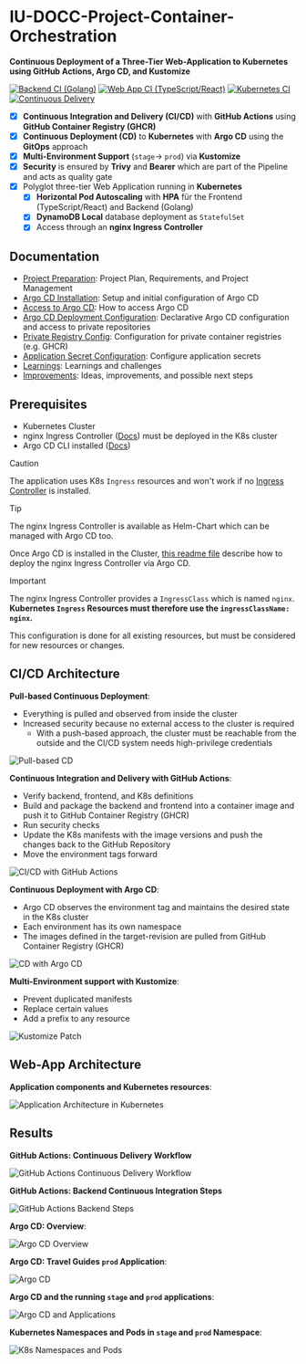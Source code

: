 # IU-DOCC-Project-Container-Orchestration

**Continuous Deployment of a Three-Tier Web-Application to Kubernetes using GitHub Actions, Argo CD, and Kustomize**

[![Backend CI (Golang)](https://github.com/marcelfrey29/IU-DOCC-Project-Container-Orchestration/actions/workflows/backend-ci.yml/badge.svg)](https://github.com/marcelfrey29/IU-DOCC-Project-Container-Orchestration/actions/workflows/backend-ci.yml)
[![Web App CI (TypeScript/React)](https://github.com/marcelfrey29/IU-DOCC-Project-Container-Orchestration/actions/workflows/web-app-ci.yml/badge.svg)](https://github.com/marcelfrey29/IU-DOCC-Project-Container-Orchestration/actions/workflows/web-app-ci.yml)
[![Kubernetes CI](https://github.com/marcelfrey29/IU-DOCC-Project-Container-Orchestration/actions/workflows/k8s-ci.yml/badge.svg)](https://github.com/marcelfrey29/IU-DOCC-Project-Container-Orchestration/actions/workflows/k8s-ci.yml)
[![Continuous Delivery](https://github.com/marcelfrey29/IU-DOCC-Project-Container-Orchestration/actions/workflows/cd.yml/badge.svg)](https://github.com/marcelfrey29/IU-DOCC-Project-Container-Orchestration/actions/workflows/cd.yml)

- [x] **Continuous Integration and Delivery (CI/CD)** with **GitHub Actions** using **GitHub Container Registry (GHCR)**
- [x] **Continuous Deployment (CD)** to **Kubernetes** with **Argo CD** using the **GitOps** approach
- [x] **Multi-Environment Support** (`stage`-> `prod`) via **Kustomize**
- [x] **Security** is ensured by **Trivy** and **Bearer** which are part of the Pipeline and acts as quality gate
- [x] Polyglot three-tier Web Application running in **Kubernetes**
    - [x] **Horizontal Pod Autoscaling** with **HPA** für the Frontend (TypeScript/React) and Backend (Golang)
    - [x] **DynamoDB Local** database deployment as `StatefulSet`
    - [x] Access through an **nginx Ingress Controller**

## Documentation

- [Project Preparation](docs/01-Preparation.md): Project Plan, Requirements, and Project Management
- [Argo CD Installation](docs/02-Setup-Argo-CD.runme.md): Setup and initial configuration of Argo CD
- [Access to Argo CD](docs/03-Access-Argo-CD.runme.md): How to access Argo CD
- [Argo CD Deployment Configuration](docs/04-Argo-CD-Configuration.runme.md): Declarative Argo CD configuration and access to private repositories
- [Private Registry Config](docs/05-Private-Registry-Config.runme.md): Configuration for private container registries (e.g. GHCR)
- [Application Secret Configuration](docs/06-Application-Secret-Config.runme.md): Configure application secrets 
- [Learnings](docs/07-Learnings.md): Learnings and challenges 
- [Improvements](docs/08-Improvements.md): Ideas, improvements, and possible next steps

## Prerequisites

- Kubernetes Cluster
- nginx Ingress Controller ([Docs](https://kubernetes.github.io/ingress-nginx/deploy/)) must be deployed in the K8s cluster
- Argo CD CLI installed ([Docs](https://argo-cd.readthedocs.io/en/stable/getting_started/#2-download-argo-cd-cli))

> [!CAUTION]
> The application uses K8s `Ingress` resources and won't work if no [Ingress Controller](https://kubernetes.io/docs/concepts/services-networking/ingress-controllers/) is installed. 

> [!TIP]
> The nginx Ingress Controller is available as Helm-Chart which can be managed with Argo CD too.
> 
> Once Argo CD is installed in the Cluster, [this readme file](docs/90-Argo-CD-nginx-Ingress-Controller.runme.md) describe how to deploy the nginx Ingress Controller via Argo CD.

> [!IMPORTANT]
> The nginx Ingress Controller provides a `IngressClass` which is named `nginx`.
> **Kubernetes `Ingress` Resources must therefore use the `ingressClassName: nginx`.**
>
> This configuration is done for all existing resources, but must be considered for new resources or changes.

## CI/CD Architecture

**Pull-based Continuous Deployment**:

- Everything is pulled and observed from inside the cluster
- Increased security because no external access to the cluster is required
    - With a push-based approach, the cluster must be reachable from the outside and the CI/CD system needs high-privilege credentials

![Pull-based CD](docs/assets/pull-based-cd.svg)

**Continuous Integration and Delivery with GitHub Actions**:

- Verify backend, frontend, and K8s definitions
- Build and package the backend and frontend into a container image and push it to GitHub Container Registry (GHCR)
- Run security checks 
- Update the K8s manifests with the image versions and push the changes back to the GitHub Repository
- Move the environment tags forward

![CI/CD with GitHub Actions](docs/assets/ci-overview-github-actions.svg)

**Continuous Deployment with Argo CD**:

- Argo CD observes the environment tag and maintains the desired state in the K8s cluster
- Each environment has its own namespace
- The images defined in the target-revision are pulled from GitHub Container Registry (GHCR)

![CD with Argo CD](docs/assets/cd-overview-argocd.svg)

**Multi-Environment support with Kustomize**:

- Prevent duplicated manifests
- Replace certain values
- Add a prefix to any resource

![Kustomize Patch](docs/assets/kustomize-patch.svg)

## Web-App Architecture

**Application components and Kubernetes resources**:

![Application Architecture in Kubernetes](docs/assets/k8s-application-architecture.svg)

## Results

**GitHub Actions: Continuous Delivery Workflow**

![GitHub Actions Continuous Delivery Workflow](docs/assets/github-actions-cicd.png)

**GitHub Actions: Backend Continuous Integration Steps**

![GitHub Actions Backend Steps](docs/assets/github-actions-cicd-backend-ci.png)

**Argo CD: Overview**:

![Argo CD Overview](docs/assets/argocd-overview.png)

**Argo CD: Travel Guides `prod` Application**:

![Argo CD](docs/assets/argocd-prod.png)

**Argo CD and the running `stage` and `prod` applications**:

![Argo CD and Applications](docs/assets/argocd-with-apps.png)

**Kubernetes Namespaces and Pods in `stage` and `prod` Namespace**:

![K8s Namespaces and Pods](docs/assets/k8s-namespaces-and-pods.png)
